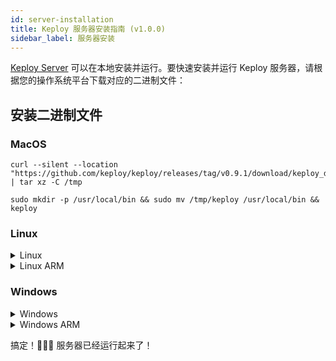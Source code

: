 ```yaml
---
id: server-installation
title: Keploy 服务器安装指南 (v1.0.0)
sidebar_label: 服务器安装
---
```


[Keploy Server](https://github.com/keploy/keploy) 可以在本地安装并运行。要快速安装并运行 Keploy 服务器，请根据您的操作系统平台下载对应的二进制文件：

<!--
- [Helm Charts](#helm-charts): 将服务器部署到 [Kubernetes](https://kubernetes.io/) 是提升测试 QA、SDE 和 SDET 团队协作效率的便捷方式。
-->

<!--
## Helm Charts

Keploy 也可以通过 Helm chart 安装到您的 Kubernetes 集群中。它会自动使用 [Bitnami Mongo Helm chart](https://github.com/bitnami/charts/tree/master/bitnami/mongodb) 部署一个 mongo 实例。

#### 安装

```shell
helm upgrade -i keploy .
```

#### 通过 kube proxy 访问

```shell
export POD_NAME=$(kubectl get pods --namespace default -l "app.kubernetes.io/name=keploy,app.kubernetes.io/instance=keploy" -o jsonpath="{.items[0].metadata.name}")
export CONTAINER_PORT=$(kubectl get pod --namespace default $POD_NAME -o jsonpath="{.spec.containers[0].ports[0].containerPort}")
kubectl --namespace default port-forward $POD_NAME 6789:$CONTAINER_PORT
```

然后就可以通过 http://127.0.0.1:6789 访问 keploy 服务。

#### 通过 ingress 访问

要通过 ingress 访问 Keploy，请在 [values.yaml](https://github.com/keploy/keploy/blob/main/deployment/keploy/values.yaml) 文件中添加 ingress 的相关配置。

-->

## 安装二进制文件

### MacOS

```shell
curl --silent --location "https://github.com/keploy/keploy/releases/tag/v0.9.1/download/keploy_darwin_all.tar.gz" | tar xz -C /tmp

sudo mkdir -p /usr/local/bin && sudo mv /tmp/keploy /usr/local/bin && keploy
```

### Linux

<details>
<summary>Linux</summary>

```shell
curl --silent --location "https://github.com/keploy/keploy/releases/tag/v0.9.1/download/keploy_linux_amd64.tar.gz" | tar xz -C /tmp

sudo mkdir -p /usr/local/bin && sudo mv /tmp/keploy /usr/local/bin && keploy
```

</details>

<details>
<summary>Linux ARM</summary>

```shell
curl --silent --location "https://github.com/keploy/keploy/releases/tag/v0.9.1/download/keploy_linux_arm64.tar.gz" | tar xz -C /tmp

sudo mkdir -p /usr/local/bin && sudo mv /tmp/keploy /usr/local/bin && keploy
```

用户界面可以通过 http://localhost:6789 访问。

</details>

### Windows

<details>
<summary>Windows</summary>

- 下载 [Keploy Windows AMD64](https://github.com/keploy/keploy/releases/tag/v0.9.1/download/keploy_windows_amd64.tar.gz)，并从压缩文件夹中解压文件。

- 运行 `keploy.exe` 文件。

</details>

<details>
<summary>Windows ARM</summary>

- 下载 [Keploy Windows ARM64](https://github.com/keploy/keploy/releases/tag/v0.9.1/download/keploy_windows_arm64.tar.gz)，并从压缩文件夹中解压文件。

- 运行 `keploy.exe` 文件。

</details>

搞定！🧑🏻‍💻 服务器已经运行起来了！